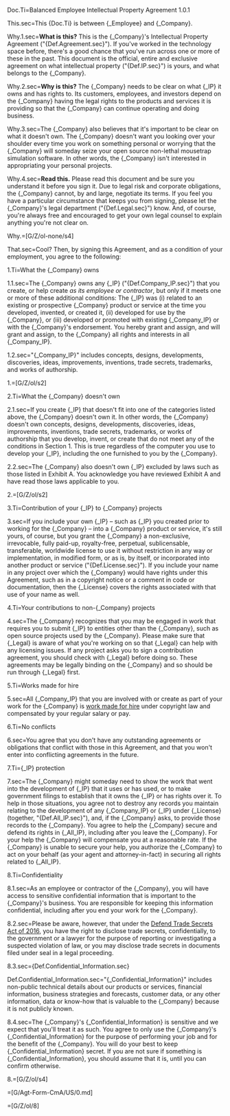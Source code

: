 Doc.Ti=Balanced Employee Intellectual Property Agreement 1.0.1

This.sec=This {Doc.Ti} is between {_Employee} and {_Company}.

Why.1.sec=<b>What is this?</b> This is the {_Company}'s Intellectual Property Agreement ("{Def.Agreement.sec}"). If you've worked in the technology space before, there's a good chance that you've run across one or more of these in the past. This document is the official, entire and exclusive agreement on what intellectual property ("{Def.IP.sec}") is yours, and what belongs to the {_Company}.

Why.2.sec=<b>Why is this?</b> The {_Company} needs to be clear on what {_IP} it owns and has rights to. Its customers, employees, and investors depend on the {_Company} having the legal rights to the products and services it is providing so that the {_Company} can continue operating and doing business.

Why.3.sec=The {_Company} also believes that it's important to be clear on what it doesn't own. The {_Company} doesn't want you looking over your shoulder every time you work on something personal or worrying that the {_Company} will someday seize your open source non-lethal mousetrap simulation software. In other words, the {_Company} isn't interested in appropriating your personal projects.

Why.4.sec=<b>Read this.</b> Please read this document and be sure you understand it before you sign it. Due to legal risk and corporate obligations, the {_Company} cannot, by and large, negotiate its terms. If you feel you have a particular circumstance that keeps you from signing, please let the {_Company}'s legal department ("{Def.Legal.sec}") know. And, of course, you're always free and encouraged to get your own legal counsel to explain anything you're not clear on.

Why.=[G/Z/ol-none/s4]

That.sec=Cool? Then, by signing this Agreement, and as a condition of your employment, you agree to the following:

1.Ti=What the {_Company} owns

1.1.sec=The {_Company} owns any {_IP} ("{Def.Company_IP.sec}") that you create, or help create <i>as its employee or contractor</i>, but only if it meets one or more of these additional conditions: The {_IP} was (i) related to an existing or prospective {_Company} product or service at the time you developed, invented, or created it, (ii) developed for use by the {_Company}, or (iii) developed or promoted with existing {_Company_IP} or with the {_Company}'s endorsement. You hereby grant and assign, and will grant and assign, to the {_Company} all rights and interests in all {_Company_IP}.

1.2.sec="{_Company_IP}" includes concepts, designs, developments, discoveries, ideas, improvements, inventions, trade secrets, trademarks, and works of authorship.

1.=[G/Z/ol/s2]

2.Ti=What the {_Company} doesn't own

2.1.sec=If you create {_IP} that doesn't fit into one of the categories listed above, the {_Company} doesn't own it. In other words, the {_Company} doesn't own concepts, designs, developments, discoveries, ideas, improvements, inventions, trade secrets, trademarks, or works of authorship that you develop, invent, or create that do not meet any of the conditions in Section 1. This is true regardless of the computer you use to develop your {_IP}, including the one furnished to you by the {_Company}.

2.2.sec=The {_Company} also doesn't own {_IP} excluded by laws such as those listed in Exhibit A. You acknowledge you have reviewed Exhibit A and have read those laws applicable to you.

2.=[G/Z/ol/s2]

3.Ti=Contribution of your {_IP} to {_Company} projects

3.sec=If you include your own {_IP} – such as {_IP} you created prior to working for the {_Company} – into a {_Company} product or service, it's still yours, of course, but you grant the {_Company} a non-exclusive, irrevocable, fully paid-up, royalty-free, perpetual, sublicensable, transferable, worldwide license to use it without restriction in any way or implementation, in modified form, or as is, by itself, or incorporated into another product or service ("{Def.License.sec}"). If you include your name in any project over which the {_Company} would have rights under this Agreement, such as in a copyright notice or a comment in code or documentation, then the {_License} covers the rights associated with that use of your name as well.

4.Ti=Your contributions to non-{_Company} projects

4.sec=The {_Company} recognizes that you may be engaged in work that requires you to submit {_IP} to entities other than the {_Company}, such as open source projects used by the {_Company}. Please make sure that {_Legal} is aware of what you're working on so that {_Legal} can help with any licensing issues. If any project asks you to sign a contribution agreement, you should check with {_Legal} before doing so. These agreements may be legally binding on the {_Company} and so should be run through {_Legal} first.

5.Ti=Works made for hire

5.sec=All {_Company_IP} that you are involved with or create as part of your work for the {_Company} is <a href="http://www.copyright.gov/circs/circ09.pdf">work made for hire</a> under copyright law and compensated by your regular salary or pay.

6.Ti=No conflicts

6.sec=You agree that you don't have any outstanding agreements or obligations that conflict with those in this Agreement, and that you won't enter into conflicting agreements in the future.

7.Ti={_IP} protection

7.sec=The {_Company} might someday need to show the work that went into the development of {_IP} that it uses or has used, or to make government filings to establish that it owns the {_IP} or has rights over it. To help in those situations, you agree not to destroy any records you maintain relating to the development of any {_Company_IP} or {_IP} under {_License} (together, "{Def.All_IP.sec}"), and, if the {_Company} asks, to provide those records to the {_Company}. You agree to help the {_Company} secure and defend its rights in {_All_IP}, including after you leave the {_Company}. For your help the {_Company} will compensate you at a reasonable rate. If the {_Company} is unable to secure your help, you authorize the {_Company} to act on your behalf (as your agent and attorney-in-fact) in securing all rights related to {_All_IP}.

8.Ti=Confidentiality

8.1.sec=As an employee or contractor of the {_Company}, you will have access to sensitive confidential information that is important to the {_Company}'s business. You are responsible for keeping this information confidential, including after you end your work for the {_Company}.

8.2.sec=Please be aware, however, that under the <a href="http://uscode.house.gov/view.xhtml?req=title:18%20section:1833%20edition:prelim">Defend Trade Secrets Act of 2016</a>, you have the right to disclose trade secrets, confidentially, to the government or a lawyer for the purpose of reporting or investigating a suspected violation of law, or you may disclose trade secrets in documents filed under seal in a legal proceeding.

8.3.sec={Def.Confidential_Information.sec}

Def.Confidential_Information.sec="{_Confidential_Information}" includes non-public technical details about our products or services, financial information, business strategies and forecasts, customer data, or any other information, data or know-how that is valuable to the {_Company} because it is not publicly known.

8.4.sec=The {_Company}'s {_Confidential_Information} is sensitive and we expect that you'll treat it as such. You agree to only use the {_Company}'s {_Confidential_Information} for the purpose of performing your job and for the benefit of the {_Company}. You will do your best to keep {_Confidential_Information} secret. If you are not sure if something is {_Confidential_Information}, you should assume that it is, until you can confirm otherwise.

8.=[G/Z/ol/s4]

=[G/Agt-Form-CmA/US/0.md]

=[G/Z/ol/8]